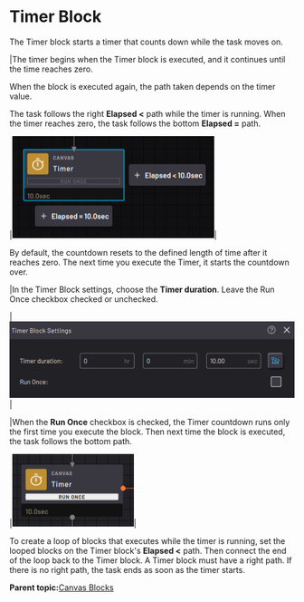 # Timer Block

The Timer block starts a timer that counts down while the task moves on.

|The timer begins when the Timer block is executed, and it continues until the time reaches zero.

When the block is executed again, the path taken depends on the timer value.

The task follows the right **Elapsed <** path while the timer is running. When the timer reaches zero, the task follows the bottom **Elapsed =** path.

|![](../Images/TaskCanvasBlockGlossary/Canvas-Timer-Block.png)|

By default, the countdown resets to the defined length of time after it reaches zero. The next time you execute the Timer, it starts the countdown over.

|In the Timer Block settings, choose the **Timer duration**. Leave the Run Once checkbox checked or unchecked.

|![](../Images/TaskCanvasBlockGlossary/Canvas-Timer-Settings.png)|

|When the **Run Once** checkbox is checked, the Timer countdown runs only the first time you execute the block. Then next time the block is executed, the task follows the bottom path.

|![](../Images/TaskCanvasBlockGlossary/Canvas-Timer-Block-RunOnce.png)|

To create a loop of blocks that executes while the timer is running, set the looped blocks on the Timer block's **Elapsed <** path. Then connect the end of the loop back to the Timer block. A Timer block must have a right path. If there is no right path, the task ends as soon as the timer starts.

**Parent topic:**[Canvas Blocks](../TaskCanvasBlockGlossary/Canvas-Overview.md)

